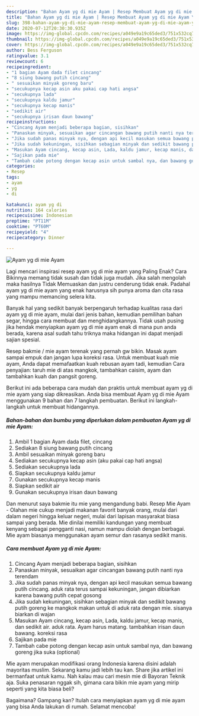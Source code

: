 ```yaml
---
description: "Bahan Ayam yg di mie Ayam | Resep Membuat Ayam yg di mie Ayam Yang Mudah Dan Praktis"
title: "Bahan Ayam yg di mie Ayam | Resep Membuat Ayam yg di mie Ayam Yang Mudah Dan Praktis"
slug: 398-bahan-ayam-yg-di-mie-ayam-resep-membuat-ayam-yg-di-mie-ayam-yang-mudah-dan-praktis
date: 2020-07-12T20:30:30.935Z
image: https://img-global.cpcdn.com/recipes/a049e9a19c65ded3/751x532cq70/ayam-yg-di-mie-ayam-foto-resep-utama.jpg
thumbnail: https://img-global.cpcdn.com/recipes/a049e9a19c65ded3/751x532cq70/ayam-yg-di-mie-ayam-foto-resep-utama.jpg
cover: https://img-global.cpcdn.com/recipes/a049e9a19c65ded3/751x532cq70/ayam-yg-di-mie-ayam-foto-resep-utama.jpg
author: Bess Ferguson
ratingvalue: 3.1
reviewcount: 6
recipeingredient:
- "1 bagian Ayam dada filet cincang"
- "8 siung bawang putih cincang"
- " sesuaikan minyak goreng baru"
- "secukupnya kecap asin aku pakai cap hati angsa"
- "secukupnya lada"
- "secukupnya kaldu jamur"
- "secukupnya kecap manis"
- "sedikit air"
- "secukupnya irisan daun bawang"
recipeinstructions:
- "Cincang Ayam menjadi beberapa bagian, sisihkan"
- "Panaskan minyak, sesuaikan agar cincangan bawang putih nanti nya terendam"
- "Jika sudah panas minyak nya, dengan api kecil masukan semua bawang putih cincang. aduk rata terus sampai kekuningan, jangan dibiarkan karena bawang putih cepat gosong"
- "Jika sudah kekuningan, sisihkan sebagian minyak dan sedikit bawang putih goreng ke mangkok makan untuk di aduk rata dengan mie. sisanya biarkan di wajan"
- "Masukan Ayam cincang, kecap asin, Lada, kaldu jamur, kecap manis, dan sedikit air. aduk rata. Ayam harus matang. tambahkan irisan daun bawang. koreksi rasa"
- "Sajikan pada mie"
- "Tambah cabe potong dengan kecap asin untuk sambal nya, dan bawang goreng jika suka (optional)"
categories:
- Resep
tags:
- ayam
- yg
- di

katakunci: ayam yg di 
nutrition: 164 calories
recipecuisine: Indonesian
preptime: "PT11M"
cooktime: "PT60M"
recipeyield: "4"
recipecategory: Dinner

---
```



![Ayam yg di mie Ayam](https://img-global.cpcdn.com/recipes/a049e9a19c65ded3/751x532cq70/ayam-yg-di-mie-ayam-foto-resep-utama.jpg)

Lagi mencari inspirasi resep ayam yg di mie ayam yang Paling Enak? Cara Bikinnya memang tidak susah dan tidak juga mudah. Jika salah mengolah maka hasilnya Tidak Memuaskan dan justru cenderung tidak enak. Padahal ayam yg di mie ayam yang enak harusnya sih punya aroma dan cita rasa yang mampu memancing selera kita.

Banyak hal yang sedikit banyak berpengaruh terhadap kualitas rasa dari ayam yg di mie ayam, mulai dari jenis bahan, kemudian pemilihan bahan segar, hingga cara membuat dan menghidangkannya. Tidak usah pusing jika hendak menyiapkan ayam yg di mie ayam enak di mana pun anda berada, karena asal sudah tahu triknya maka hidangan ini dapat menjadi sajian spesial.

Resep bakmie / mie ayam terenak yang pernah gw bikin. Masak ayam sampai empuk dan jangan lupa koreksi rasa. Untuk membuat kuah mie ayam, Anda dapat memafaatkan kuah rebusan ayam tadi, kemudian Cara penyajian: taruh mie di atas mangkok, tambahkan caisim, ayam dan tambahkan kuah dan pangsit goreng.


Berikut ini ada beberapa cara mudah dan praktis untuk membuat ayam yg di mie ayam yang siap dikreasikan. Anda bisa membuat Ayam yg di mie Ayam menggunakan 9 bahan dan 7 langkah pembuatan. Berikut ini langkah-langkah untuk membuat hidangannya.

<!--inarticleads1-->

##### Bahan-bahan dan bumbu yang diperlukan dalam pembuatan Ayam yg di mie Ayam:

1. Ambil 1 bagian Ayam dada filet, cincang
1. Sediakan 8 siung bawang putih cincang
1. Ambil  sesuaikan minyak goreng baru
1. Sediakan secukupnya kecap asin (aku pakai cap hati angsa)
1. Sediakan secukupnya lada
1. Siapkan secukupnya kaldu jamur
1. Gunakan secukupnya kecap manis
1. Siapkan sedikit air
1. Gunakan secukupnya irisan daun bawang


Dan menurut saya bakmie itu mie yang mengandung babi. Resep Mie Ayam - Olahan mie cukup menjadi makanan favorit banyak orang, mulai dari dalam negeri hingga keluar negeri, mulai dari lapisan masyarakat biasa sampai yang berada. Mie dinilai memiliki kandungan yang membuat kenyang sebagai pengganti nasi, namun mampu diolah dengan berbagai. Mie ayam biasanya menggunakan ayam semur dan rasanya sedikit manis. 

<!--inarticleads2-->

##### Cara membuat Ayam yg di mie Ayam:

1. Cincang Ayam menjadi beberapa bagian, sisihkan
1. Panaskan minyak, sesuaikan agar cincangan bawang putih nanti nya terendam
1. Jika sudah panas minyak nya, dengan api kecil masukan semua bawang putih cincang. aduk rata terus sampai kekuningan, jangan dibiarkan karena bawang putih cepat gosong
1. Jika sudah kekuningan, sisihkan sebagian minyak dan sedikit bawang putih goreng ke mangkok makan untuk di aduk rata dengan mie. sisanya biarkan di wajan
1. Masukan Ayam cincang, kecap asin, Lada, kaldu jamur, kecap manis, dan sedikit air. aduk rata. Ayam harus matang. tambahkan irisan daun bawang. koreksi rasa
1. Sajikan pada mie
1. Tambah cabe potong dengan kecap asin untuk sambal nya, dan bawang goreng jika suka (optional)


Mie ayam merupakan modifikasi orang Indonesia karena disini adalah mayoritas muslim. Sekarang kamu jadi lebih tau kan. Share jika artikel ini bermanfaat untuk kamu. Nah kalau mau cari mesin mie di Bayoran Teknik aja. Suka penasaran nggak sih, gimana cara bikin mie ayam yang mirip seperti yang kita biasa beli? 

Bagaimana? Gampang kan? Itulah cara menyiapkan ayam yg di mie ayam yang bisa Anda lakukan di rumah. Selamat mencoba!
